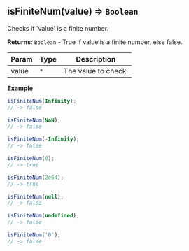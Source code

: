 <a name="isFiniteNum"></a>

## isFiniteNum(value) ⇒ <code>Boolean</code>
Checks if 'value' is a finite number.

**Returns**: <code>Boolean</code> - True if value is a finite number, else false.  

| Param | Type | Description |
| --- | --- | --- |
| value | <code>\*</code> | The value to check. |

**Example**  
```js
isFiniteNum(Infinity);
// -> false

isFiniteNum(NaN);
// -> false

isFiniteNum(-Infinity);
// -> false

isFiniteNum(0);
// -> true

isFiniteNum(2e64);
// -> true

isFiniteNum(null);
// -> false

isFiniteNum(undefined);
// -> false

isFiniteNum('0');
// -> false
```
